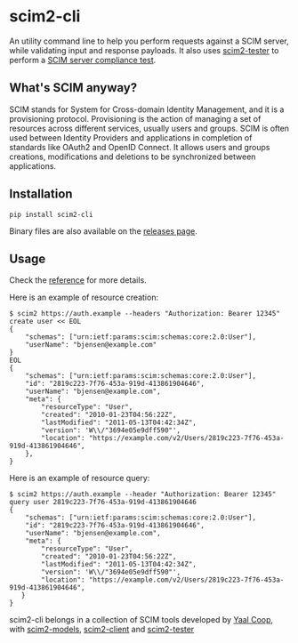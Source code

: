 # scim2-cli

An utility command line to help you perform requests against a SCIM server, while validating input and response payloads. It also uses [scim2-tester](https://scim2-tester.readthedocs.io) to perform a [SCIM server compliance test](https://scim2-cli.readthedocs.io/en/latest/reference.html#scim-url-test).

## What's SCIM anyway?

SCIM stands for System for Cross-domain Identity Management, and it is a provisioning protocol.
Provisioning is the action of managing a set of resources across different services, usually users and groups.
SCIM is often used between Identity Providers and applications in completion of standards like OAuth2 and OpenID Connect.
It allows users and groups creations, modifications and deletions to be synchronized between applications.

## Installation

```shell
pip install scim2-cli
```

Binary files are also available on the [releases page](https://github.com/yaal-coop/scim2-cli/releases).

## Usage

Check the [reference](https://scim2-cli.readthedocs.io/en/latest/reference.html) for more details.

Here is an example of resource creation:

```shell
$ scim2 https://auth.example --headers "Authorization: Bearer 12345" create user << EOL
{
    "schemas": ["urn:ietf:params:scim:schemas:core:2.0:User"],
    "userName": "bjensen@example.com"
}
EOL
{
    "schemas": ["urn:ietf:params:scim:schemas:core:2.0:User"],
    "id": "2819c223-7f76-453a-919d-413861904646",
    "userName": "bjensen@example.com",
    "meta": {
        "resourceType": "User",
        "created": "2010-01-23T04:56:22Z",
        "lastModified": "2011-05-13T04:42:34Z",
        "version": 'W\\/"3694e05e9dff590"',
        "location": "https://example.com/v2/Users/2819c223-7f76-453a-919d-413861904646",
    },
}
```

Here is an example of resource query:

```shell
$ scim2 https://auth.example --header "Authorization: Bearer 12345" query user 2819c223-7f76-453a-919d-413861904646
{
    "schemas": ["urn:ietf:params:scim:schemas:core:2.0:User"],
    "id": "2819c223-7f76-453a-919d-413861904646",
    "userName": "bjensen@example.com",
    "meta": {
        "resourceType": "User",
        "created": "2010-01-23T04:56:22Z",
        "lastModified": "2011-05-13T04:42:34Z",
        "version": 'W\\/"3694e05e9dff590"',
        "location": "https://example.com/v2/Users/2819c223-7f76-453a-919d-413861904646",
   }
}
```

scim2-cli belongs in a collection of SCIM tools developed by [Yaal Coop](https://yaal.coop),
with [scim2-models](https://github.com/yaal-coop/scim2-models),
[scim2-client](https://github.com/yaal-coop/scim2-client) and
[scim2-tester](https://github.com/yaal-coop/scim2-tester)
